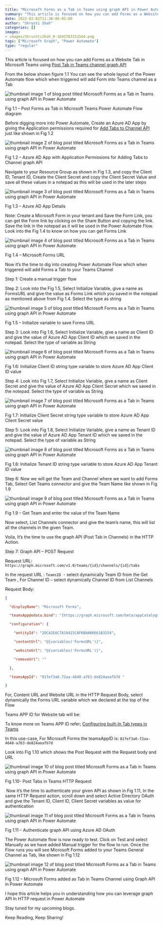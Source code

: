 ```yaml
---
title: "Microsoft Forms as a Tab in Teams using graph API in Power Automate"
summary: "This article is focused on how you can add Forms as a Website Tab in Microsoft Teams using Post Tab in Teams channel graph API"
date: 2022-02-02T11:38:00-05:00
author: "Shrusti Shah"
categories: []
images: 
- images/ShrushtiShah_0-1643783152544.png
tags: ["Microsoft Graph", "Power Automate"]
type: "regular"
---
```


This article is focused on how you can add Forms as a Website Tab in Microsoft Teams using [Post Tab in Teams channel graph API](https://docs.microsoft.com/en-us/graph/api/channel-post-tabs?view=graph-rest-1.0)

From the below shown figure 1.1 You can see the whole layout of the Power Automate flow which when triggered will add Form into Teams channel as a Tab

![thumbnail image 1 of blog post titled Microsoft Forms as a Tab in Teams using graph API in Power Automate ](images/ShrushtiShah_0-1643783152544.png)

Fig 1.1 – Post Forms as Tab in Microsoft Teams Power Automate Flow diagram

Before digging more into Power Automate, Create an Azure AD App by giving the Application permissions required for [Add Tabs to Channel API](https://docs.microsoft.com/en-us/graph/api/channel-post-tabs?view=graph-rest-1.0) just like shown in Fig 1.2

![thumbnail image 2 of blog post titled Microsoft Forms as a Tab in Teams using graph API in Power Automate ](images/ShrushtiShah_1-1643783152566.png)

Fig 1.2 – Azure AD App with Application Permissions for Adding Tabs to Channel graph API

Navigate to your Resource Group as shown in Fig 1.3, and copy the Client ID, Tenant ID, Create the Client Secret and copy the Client Secret Value and save all these values in a notepad as this will be used in the later steps

![thumbnail image 3 of blog post titled Microsoft Forms as a Tab in Teams using graph API in Power Automate ](images/ShrushtiShah_2-1643783152584.png)

Fig 1.3 – Azure AD App Details

Note: Create a Microsoft Form in your tenant and Save the Form Link, you can get the Form link by clicking on the Share Button and copying the link. Save the link in the notepad as it will be used in the Power Automate Flow. Look into the Fig 1.4 to know on how you can get Forms Link

![thumbnail image 4 of blog post titled Microsoft Forms as a Tab in Teams using graph API in Power Automate ](images/ShrushtiShah_3-1643783152590.png)

Fig 1.4 – Microsoft Forms URL

Now it’s the time to dig into creating Power Automate Flow which when triggered will add Forms a Tab to your Teams Channel

Step 1: Create a manual trigger flow

Step 2: Look into the Fig 1.5, Select Initialize Variable, give a name as FormsURL and give the value as Forms Link which you saved in the notepad as mentioned above from Fig 1.4. Select the type as string

![thumbnail image 5 of blog post titled Microsoft Forms as a Tab in Teams using graph API in Power Automate ](images/ShrushtiShah_4-1643783152592.png)

Fig 1.5 – Initialize variable to save Forms URL

Step 3: Look into Fig 1.6, Select Initialize Variable, give a name as Client ID and give the value of Azure AD App Client ID which we saved in the notepad. Select the type of variable as String

![thumbnail image 6 of blog post titled Microsoft Forms as a Tab in Teams using graph API in Power Automate ](images/ShrushtiShah_5-1643783152594.png)

Fig 1.6: Initialize Client ID string type variable to store Azure AD App Client ID value

Step 4: Look into Fig 1.7, Select Initialize Variable, give a name as Client Secret and give the value of Azure AD App Client Secret which we saved in the notepad. Select the type of variable as String

![thumbnail image 7 of blog post titled Microsoft Forms as a Tab in Teams using graph API in Power Automate ](images/ShrushtiShah_6-1643783152595.png)

Fig 1.7: Initialize Client Secret string type variable to store Azure AD App Client Secret value

Step 5: Look into Fig 1.8, Select Initialize Variable, give a name as Tenant ID and give the value of Azure AD App Tenant ID which we saved in the notepad. Select the type of variable as String

![thumbnail image 8 of blog post titled Microsoft Forms as a Tab in Teams using graph API in Power Automate ](images/ShrushtiShah_7-1643783152597.png)

Fig 1.8: Initialize Tenant ID string type variable to store Azure AD App Tenant ID value

Step 6: Now we will get the Team and Channel where we want to add Forms Tab, Select Get Teams connector and give the Team Name like shown in Fig 1.9

![thumbnail image 9 of blog post titled Microsoft Forms as a Tab in Teams using graph API in Power Automate ](images/ShrushtiShah_8-1643783152599.png)

Fig 1.9 – Get Team and enter the value of the Team Name

Now select, List Channels connector and give the team’s name, this will list all the channels in the given Team.

Voila, It’s the time to use the graph API (Post Tab in Channels) in the HTTP Action.

Step 7: Graph API – POST Request

Request URL: `https://graph.microsoft.com/v1.0/teams/{id}/channels/{id}/tabs`

In the request URL : `TeamsID`  - select dynamically Team ID from the Get Team , For Channel ID – select dynamically Channel ID from List Channels

Request Body: 

```json
{

  "displayName": "Microsoft Forms",

  "teamsApp@odata.bind": "[https://graph.microsoft.com/beta/appCatalogs/teamsApps/com.microsoft.teamspace.tab.web](https://graph.microsoft.com/beta/appCatalogs/teamsApps/com.microsoft.teamspace.tab.web)",

  "configuration": {

    "entityId": "2DCA2E6C7A10415CAF6B8AB6661B3154",

    "contentUrl": "@{variables('FormsURL')}",

    "websiteUrl": "@{variables('FormsURL')}",

    "removeUrl": ""

  },

  "teamsAppId": "81fef3a6-72aa-4648-a763-de824aeafb7d "

}
```

For, Content URL and Website URL in the HTTP Request Body, select dynamically the Forms URL variable which we declared at the top of the Flow

Teams APP ID for Website tab will be:

To know more on Teams APP ID refer; [Configuring built-In Tab types in Teams](https://docs.microsoft.com/en-us/graph/teams-configuring-builtin-tabs#:~:text=For%20document%20library%20tabs%2C%20the,tab.)

In this use-case, For Microsoft Forms the teamsAppID is: `81fef3a6-72aa-4648-a763-de824aeafb7d`

Look into Fig 1.10 which shows the Post Request with the Request body and URL

![thumbnail image 10 of blog post titled Microsoft Forms as a Tab in Teams using graph API in Power Automate ](images/ShrushtiShah_9-1643783152606.png)

Fig 1.10- Post Tabs in Teams HTTP Request

 Now it’s the time to authenticate your given API as shown in Fig 1.11, In the same HTTP Request action, scroll down and select Active Directory OAuth and give the Tenant ID, Client ID, Client Secret variables as value for authentication

![thumbnail image 11 of blog post titled Microsoft Forms as a Tab in Teams using graph API in Power Automate ](images/ShrushtiShah_10-1643783152610.png)

Fig 1.11 – Authenticate graph API using Azure AD OAuth

The Power Automate flow is now ready to test. Click on Test and select Manually as we have added Manual trigger for the flow to run. Once the Flow runs you will see Microsoft Forms added to your Teams General Channel as Tab, like shown in Fig 1.12

![thumbnail image 12 of blog post titled Microsoft Forms as a Tab in Teams using graph API in Power Automate ](images/ShrushtiShah_11-1643783152619.png)

Fig 1.12 – Microsoft Forms added as Tab in Teams Channel using Graph API in Power Automate

I hope this article helps you in understanding how you can leverage graph API In HTTP request in Power Automate

Stay tuned for my upcoming blogs.

Keep Reading, Keep Sharing!
